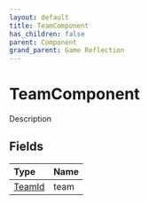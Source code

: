 ```yaml
---
layout: default
title: TeamComponent
has_children: false
parent: Component
grand_parent: Game Reflection
---
```

# TeamComponent
Description 

## Fields
| Type | Name |
|:-------------|:--------------|
| [TeamId](/game-reflection/classes/team_id.md) | team |
